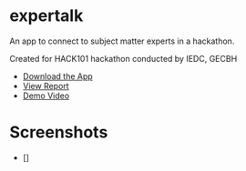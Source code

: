 # expertalk

An app to connect to subject matter experts in a hackathon.

Created for HACK101 hackathon conducted by IEDC, GECBH

- [Download the App](https://github.com/RohitEdathil/expertalk/releases/tag/v1.0.0)
- [View Report](https://docs.google.com/document/d/1yJzodiBney5KAUtiVruI49g8KgyHG21N0nNMd3YtDJ8/edit?usp=sharing)
- [Demo Video](https://drive.google.com/file/d/1H6FIWGhNnokrgtmuiY3zIAqWOSsNE7V1/view?usp=drivesdk)

# Screenshots

- []
